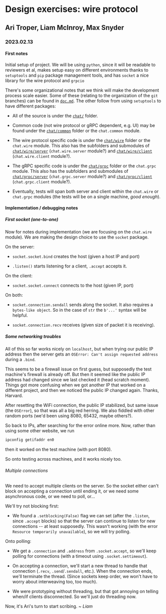 # Design exercises: wire protocol
## Ari Troper, Liam McInroy, Max Snyder

### 2023.02.13

#### First notes

Initial setup of project. We will be using `python`, since it will be readable
to reviewers et al, makes setup easy on different environments thanks to
`setuptools` and `pip` package management tools, and has `socket` a nice
library for the wire protocol and `grpcio`

There's some organizational notes that we think will make the development
process scale easier. Some of these (relating to the organization of the
`git` branches) can be found in [`doc.md`](doc.md). The other follow from
using `setuptools` to have different packages:

- All of the source is under the [`chat/`](chat/) folder.

- Common code (not wire protocol or gRPC dependent, e.g. UI) may be found
under the [`chat/common`](chat/common/) folder or the `chat.common` module.

- The wire protocol specific code is under the [`chat/wire`](chat/wire/)
folder or the `chat.wire` module. This also has the subfolders and submodules
of [`chat/wire/server`](chat/wire/server/) (`chat.wire.server` module?) and
[`chat/wire/client`](chat/wire/client/) (`chat.wire.client` module?).

- The gRPC specific code is under the [`chat/grpc`](chat/grpc/)
folder or the `chat.grpc` module. This also has the subfolders and submodules
of [`chat/grpc/server`](chat/grpc/server/) (`chat.grpc.server` module?) and
[`chat/grpc/client`](chat/grpc/client/) (`chat.grpc.client` module?).

- Eventually, tests will span both server and client within the `chat.wire`
or `chat.grpc` modules (the tests will be on a single machine, _good enough_).

#### Implementation / debugging notes

##### First socket (one-to-one)

Now for notes during implementation (we are focusing on the `chat.wire`
module). We are making the design choice to use the `socket` package.

On the server:

- `socket.socket.bind` creates the host (given a host IP and port)

- `.listen()` starts listening for a client, `.accept` accepts it.

On the client:

- `socket.socket.connect` connects to the host (given IP, port)

On both:

- `socket.connection.sendall` sends along the socket.
It also requires a `bytes-like object`.
So in the case of `str` the `b'...'` syntax will be helpful.

- `socket.connection.recv` receives (given size of packet it is receiving).

##### Some networking troubles

All of this so far works nicely on `localhost`, but when trying our public
IP address then the server gets an `OSError: Can't assign requested address`
during a `.bind`.

This seems to be a firewall issue on first guess, but supposedly the test
machine's firewall is already off. But then it seemed like the public IP
address had changed since we last checked it (head scratch moment).
Things got more confusing when we got another IP that worked on a different
project, and then we noticed the public IP changed again. Thanks, Harvard.

After resetting the WiFi connection, the public IP stabilized, but same issue
(the `OSError`), so that was all a big red herring. We also fiddled with
other random ports (we'd been using 8080, 65432, maybe others?).

So back to IPs, after searching for the error online more. Now, rather than
using some other website, we run

```bash
ipconfig getifaddr en0
```

then it worked on the test machine (with port 8080).

So onto testing across machines, and it works nicely too.

###### Multiple connections

We need to accept multiple clients on the server. So the socket either
can't block on accepting a connection until ending it, or we need some
asynchronous code, or we need to poll, or...

We'll try not blocking first:

- We found a `.setblocking(False)` flag we can set (after the `.listen`, since
`.accept` blocks) so that the server can continue to listen for new
connections -- at least supposedly. This wasn't working (with the error
`Resource temporarily unavailable`), so we will try polling.

Onto polling:

- We get a `.connection` and `.address` from `.socket.accept`, so we'll
keep polling for connections (with a timeout using `.socket.settimeout`).

- On accepting a connection, we'll start a new thread to handle that
connection (`.recv`, `.send`/`.sendall`, etc.). When the connection ends,
we'll terminate the thread. (Since sockets keep order, we won't have to worry
about interweaving too, too much).

- We were prototyping without threading, but that got annoying on telling
when/if clients disconnected. So we'll just do threading now.

Now, it's Ari's turn to start scribing. ~ _Liam_
